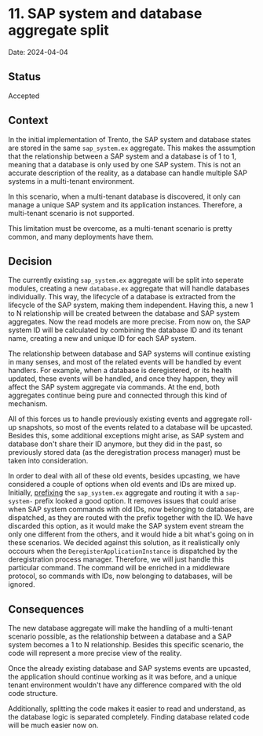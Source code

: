 # 11. SAP system and database aggregate split

Date: 2024-04-04

## Status

Accepted

## Context

In the initial implementation of Trento, the SAP system and database states are stored in the same `sap_system.ex` aggregate. This makes the assumption that the relationship between a SAP system and a database is of 1 to 1, meaning that a database is only used by one SAP system. This is not an accurate description of the reality, as a database can handle multiple SAP systems in a multi-tenant environment.

In this scenario, when a multi-tenant database is discovered, it only can manage a unique SAP system and its application instances. Therefore, a multi-tenant scenario is not supported.

This limitation must be overcome, as a multi-tenant scenario is pretty common, and many deployments have them.

## Decision

The currently existing `sap_system.ex` aggregate will be split into seperate modules, creating a new `database.ex` aggregate that will handle databases individually. This way, the lifecycle of a database is extracted from the lifecycle of the SAP system, making them independent. Having this, a new 1 to N relationship will be created between the database and SAP system aggregates. Now the read models are more precise. From now on, the SAP system ID will be calculated by combining the database ID and its tenant name, creating a new and unique ID for each SAP system.

The relationship between database and SAP systems will continue existing in many senses, and most of the related events will be handled by event handlers. For example, when a database is deregistered, or its health updated, these events will be handled, and once they happen, they will affect the SAP system aggregate via commands. At the end, both aggregates continue being pure and connected through this kind of mechanism.

All of this forces us to handle previously existing events and aggregate roll-up snapshots, so most of the events related to a database will be upcasted. Besides this, some additional exceptions might arise, as SAP system and database don't share their ID anymore, but they did in the past, so previously stored data (as the deregistration process manager) must be taken into consideration.

In order to deal with all of these old events, besides upcasting, we have considered a couple of options when old events and IDs are mixed up. Initially, [prefixing](https://hexdocs.pm/commanded/Commanded.Commands.Router.html#module-define-aggregate-identity) the `sap_system.ex` aggregate and routing it with a `sap-system-` prefix looked a good option. It removes issues that could arise when SAP system commands with old IDs, now belonging to databases, are dispatched, as they are routed with the prefix together with the ID. We have discarded this option, as it would make the SAP system event stream the only one different from the others, and it would hide a bit what's going on in these scenarios. We decided against this solution, as it realistically only occours when the `DeregisterApplicationInstance` is dispatched by the deregistration process manager. Therefore, we will just handle this particular command. The command will be enriched in a middleware protocol, so commands with IDs, now belonging to databases, will be ignored.

## Consequences

The new database aggregate will make the handling of a multi-tenant scenario possible, as the relationship between a database and a SAP system becomes a 1 to N relationship. Besides this specific scenario, the code will represent a more precise view of the reality.

Once the already existing database and SAP systems events are upcasted, the application should continue working as it was before, and a unique tenant environment wouldn't have any difference compared with the old code structure.

Additionally, splitting the code makes it easier to read and understand, as the database logic is separated completely. Finding database related code will be much easier now on.